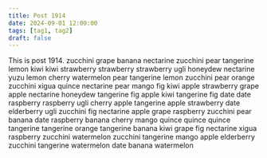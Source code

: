 ```yaml
---
title: Post 1914
date: 2024-09-01 12:00:00
tags: [tag1, tag2]
draft: false
---
```

This is post 1914.
zucchini
grape
banana
nectarine
zucchini
pear
tangerine
lemon
kiwi
kiwi
strawberry
strawberry
strawberry
ugli
honeydew
nectarine
yuzu
lemon
cherry
watermelon
pear
tangerine
lemon
zucchini
pear
orange
zucchini
xigua
quince
nectarine
pear
mango
fig
kiwi
apple
strawberry
grape
apple
nectarine
honeydew
tangerine
fig
apple
kiwi
tangerine
fig
date
date
raspberry
raspberry
ugli
cherry
apple
tangerine
apple
strawberry
date
elderberry
ugli
zucchini
fig
nectarine
apple
grape
raspberry
zucchini
pear
banana
date
raspberry
banana
cherry
mango
quince
quince
quince
tangerine
tangerine
orange
tangerine
banana
kiwi
grape
fig
nectarine
xigua
raspberry
zucchini
watermelon
zucchini
tangerine
mango
apple
elderberry
zucchini
tangerine
watermelon
date
banana
watermelon
